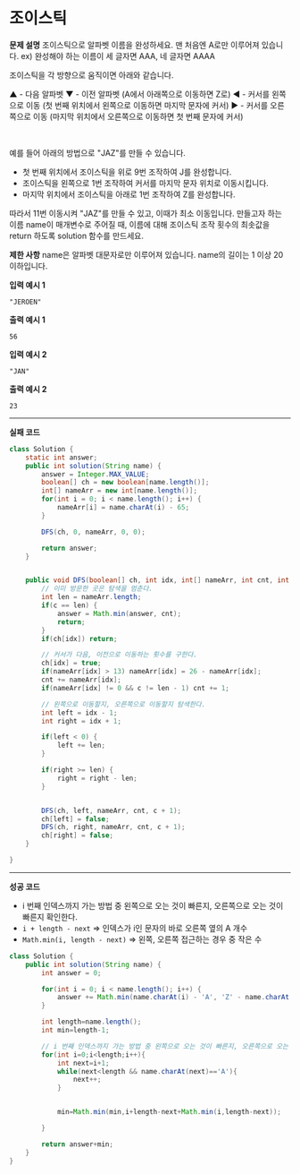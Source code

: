 # 조이스틱

**문제 설명**
조이스틱으로 알파벳 이름을 완성하세요. 맨 처음엔 A로만 이루어져 있습니다.
ex) 완성해야 하는 이름이 세 글자면 AAA, 네 글자면 AAAA

조이스틱을 각 방향으로 움직이면 아래와 같습니다.
<br />

▲ - 다음 알파벳
▼ - 이전 알파벳 (A에서 아래쪽으로 이동하면 Z로)
◀ - 커서를 왼쪽으로 이동 (첫 번째 위치에서 왼쪽으로 이동하면 마지막 문자에 커서)
▶ - 커서를 오른쪽으로 이동 (마지막 위치에서 오른쪽으로 이동하면 첫 번째 문자에 커서)

<br />

예를 들어 아래의 방법으로 "JAZ"를 만들 수 있습니다.

- 첫 번째 위치에서 조이스틱을 위로 9번 조작하여 J를 완성합니다.
- 조이스틱을 왼쪽으로 1번 조작하여 커서를 마지막 문자 위치로 이동시킵니다.
- 마지막 위치에서 조이스틱을 아래로 1번 조작하여 Z를 완성합니다.

따라서 11번 이동시켜 "JAZ"를 만들 수 있고, 이때가 최소 이동입니다.
만들고자 하는 이름 name이 매개변수로 주어질 때, 이름에 대해 조이스틱 조작 횟수의 최솟값을 return 하도록 solution 함수를 만드세요.
<br />

**제한 사항**
name은 알파벳 대문자로만 이루어져 있습니다.
name의 길이는 1 이상 20 이하입니다.
<br />

**입력 예시 1**

```
"JEROEN"
```

**출력 예시 1**

```
56
```

**입력 예시 2**

```
"JAN"
```

**출력 예시 2**

```
23
```

---

**실패 코드**

```java
class Solution {
    static int answer;
    public int solution(String name) {
        answer = Integer.MAX_VALUE;
        boolean[] ch = new boolean[name.length()];
        int[] nameArr = new int[name.length()];
        for(int i = 0; i < name.length(); i++) {
            nameArr[i] = name.charAt(i) - 65;
        }

        DFS(ch, 0, nameArr, 0, 0);

        return answer;
    }


    public void DFS(boolean[] ch, int idx, int[] nameArr, int cnt, int c) {
        // 이미 방문한 곳은 탐색을 멈춘다.
        int len = nameArr.length;
        if(c == len) {
            answer = Math.min(answer, cnt);
            return;
        }
        if(ch[idx]) return;

        // 커서가 다음, 이전으로 이동하는 횟수를 구한다.
        ch[idx] = true;
        if(nameArr[idx] > 13) nameArr[idx] = 26 - nameArr[idx];
        cnt += nameArr[idx];
        if(nameArr[idx] != 0 && c != len - 1) cnt += 1;

        // 왼쪽으로 이동할지, 오른쪽으로 이동할지 탐색한다.
        int left = idx - 1;
        int right = idx + 1;

        if(left < 0) {
            left += len;
        }

        if(right >= len) {
            right = right - len;
        }


        DFS(ch, left, nameArr, cnt, c + 1);
        ch[left] = false;
        DFS(ch, right, nameArr, cnt, c + 1);
        ch[right] = false;
    }

}
```

---

**성공 코드**

- i 번째 인덱스까지 가는 방법 중 왼쪽으로 오는 것이 빠른지, 오른쪽으로 오는 것이 빠른지 확인한다.
- `i + length - next` => 인덱스가 i인 문자의 바로 오른쪽 옆의 A 개수
- `Math.min(i, length - next)` => 왼쪽, 오른쪽 접근하는 경우 중 작은 수

```java
class Solution {
    public int solution(String name) {
        int answer = 0;

        for(int i = 0; i < name.length(); i++) {
            answer += Math.min(name.charAt(i) - 'A', 'Z' - name.charAt(i) + 1);
        }

        int length=name.length();
        int min=length-1;

        // i 번째 인덱스까지 가는 방법 중 왼쪽으로 오는 것이 빠른지, 오른쪽으로 오는 것이 빠른지 확인한다.
        for(int i=0;i<length;i++){
            int next=i+1;
            while(next<length && name.charAt(next)=='A'){
                next++;
            }


            min=Math.min(min,i+length-next+Math.min(i,length-next));

        }

        return answer+min;
    }
}
```
